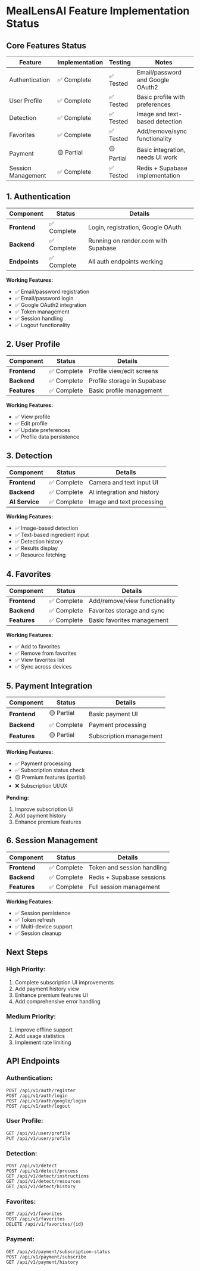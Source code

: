 # MealLensAI Feature Implementation Status

## Core Features Status

| Feature | Implementation | Testing | Notes |
|---------|---------------|---------|-------|
| Authentication | ✅ Complete | ✅ Tested | Email/password and Google OAuth2 |
| User Profile | ✅ Complete | ✅ Tested | Basic profile with preferences |
| Detection | ✅ Complete | ✅ Tested | Image and text-based detection |
| Favorites | ✅ Complete | ✅ Tested | Add/remove/sync functionality |
| Payment | 🟡 Partial | 🟡 Partial | Basic integration, needs UI work |
| Session Management | ✅ Complete | ✅ Tested | Redis + Supabase implementation |

## 1. Authentication

| Component | Status | Details |
|-----------|--------|---------|
| **Frontend** | ✅ Complete | Login, registration, Google OAuth |
| **Backend** | ✅ Complete | Running on render.com with Supabase |
| **Endpoints** | ✅ Complete | All auth endpoints working |

**Working Features:**
- ✅ Email/password registration
- ✅ Email/password login
- ✅ Google OAuth2 integration
- ✅ Token management
- ✅ Session handling
- ✅ Logout functionality

## 2. User Profile

| Component | Status | Details |
|-----------|--------|---------|
| **Frontend** | ✅ Complete | Profile view/edit screens |
| **Backend** | ✅ Complete | Profile storage in Supabase |
| **Features** | ✅ Complete | Basic profile management |

**Working Features:**
- ✅ View profile
- ✅ Edit profile
- ✅ Update preferences
- ✅ Profile data persistence

## 3. Detection

| Component | Status | Details |
|-----------|--------|---------|
| **Frontend** | ✅ Complete | Camera and text input UI |
| **Backend** | ✅ Complete | AI integration and history |
| **AI Service** | ✅ Complete | Image and text processing |

**Working Features:**
- ✅ Image-based detection
- ✅ Text-based ingredient input
- ✅ Detection history
- ✅ Results display
- ✅ Resource fetching

## 4. Favorites

| Component | Status | Details |
|-----------|--------|---------|
| **Frontend** | ✅ Complete | Add/remove/view functionality |
| **Backend** | ✅ Complete | Favorites storage and sync |
| **Features** | ✅ Complete | Basic favorites management |

**Working Features:**
- ✅ Add to favorites
- ✅ Remove from favorites
- ✅ View favorites list
- ✅ Sync across devices

## 5. Payment Integration

| Component | Status | Details |
|-----------|--------|---------|
| **Frontend** | 🟡 Partial | Basic payment UI |
| **Backend** | ✅ Complete | Payment processing |
| **Features** | 🟡 Partial | Subscription management |

**Working Features:**
- ✅ Payment processing
- ✅ Subscription status check
- 🟡 Premium features (partial)
- ❌ Subscription UI/UX

**Pending:**
1. Improve subscription UI
2. Add payment history
3. Enhance premium features

## 6. Session Management

| Component | Status | Details |
|-----------|--------|---------|
| **Frontend** | ✅ Complete | Token and session handling |
| **Backend** | ✅ Complete | Redis + Supabase sessions |
| **Features** | ✅ Complete | Full session management |

**Working Features:**
- ✅ Session persistence
- ✅ Token refresh
- ✅ Multi-device support
- ✅ Session cleanup

## Next Steps

### High Priority:
1. Complete subscription UI improvements
2. Add payment history view
3. Enhance premium features UI
4. Add comprehensive error handling

### Medium Priority:
1. Improve offline support
2. Add usage statistics
3. Implement rate limiting

## API Endpoints

### Authentication:
```
POST /api/v1/auth/register
POST /api/v1/auth/login
POST /api/v1/auth/google/login
POST /api/v1/auth/logout
```

### User Profile:
```
GET /api/v1/user/profile
PUT /api/v1/user/profile
```

### Detection:
```
POST /api/v1/detect
POST /api/v1/detect/process
GET /api/v1/detect/instructions
GET /api/v1/detect/resources
GET /api/v1/detect/history
```

### Favorites:
```
GET /api/v1/favorites
POST /api/v1/favorites
DELETE /api/v1/favorites/{id}
```

### Payment:
```
GET /api/v1/payment/subscription-status
POST /api/v1/payment/subscribe
GET /api/v1/payment/history
``` 